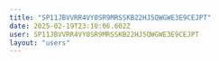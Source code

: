 ```yaml
---
title: "SP11JBVVRR4VY0SR9MRSSKB22HJ5QWGWE3E9CEJPT"
date: 2025-02-19T23:10:06.602Z
user: SP11JBVVRR4VY0SR9MRSSKB22HJ5QWGWE3E9CEJPT
layout: "users"
---
```

    